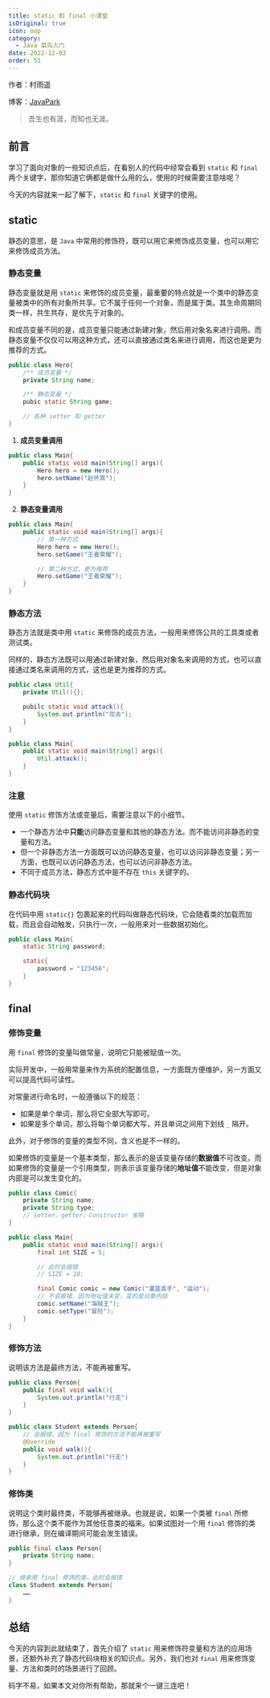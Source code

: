 ```yaml
---
title: static 和 final 小课堂
isOriginal: true
icon: oop
category:
  - Java 菜鸟入门
date: 2022-12-03
order: 51
---
```


作者：村雨遥

博客：[JavaPark](https://cunyu1943.github.io/JavaPark)

> 吾生也有涯，而知也无涯。

## 前言

学习了面向对象的一些知识点后，在看别人的代码中经常会看到 `static` 和 `final` 两个关键字，那你知道它俩都是做什么用的么，使用的时候需要注意啥呢？

今天的内容就来一起了解下，`static` 和 `final` 关键字的使用。

## static

静态的意思，是 `Java` 中常用的修饰符，既可以用它来修饰成员变量，也可以用它来修饰成员方法。

### 静态变量

静态变量就是用 `static` 来修饰的成员变量，最重要的特点就是一个类中的静态变量被类中的所有对象所共享。它不属于任何一个对象，而是属于类。其生命周期同类一样，共生共存，是优先于对象的。

和成员变量不同的是，成员变量只能通过新建对象，然后用对象名来进行调用。而静态变量不仅仅可以用这种方式，还可以直接通过类名来进行调用，而这也是更为推荐的方式。

```java
public class Hero{
    /** 成员变量 */
    private String name;

    /** 静态变量 */
    pubic static String game;

    // 各种 setter 和 getter
}
```

1.  **成员变量调用**

```java
public class Main{
    public static void main(String[] args){
        Hero hero = new Hero();
        hero.setName("赵怀真");
    }
}
```

2.  **静态变量调用**

```java
public class Main{
    public static void main(String[] args){
       	// 第一种方式
        Hero hero = new Hero();
        hero.setGame("王者荣耀");

        // 第二种方式，更为推荐
        Hero.setGame("王者荣耀");
    }
}
```

### 静态方法

静态方法就是类中用 `static` 来修饰的成员方法，一般用来修饰公共的工具类或者测试类。

同样的，静态方法既可以用通过新建对象，然后用对象名来调用的方式，也可以直接通过类名来调用的方式，这也是更为推荐的方式。

```java
public class Util{
    private Util(){};

    pubilc static void attack(){
        System.out.println("攻击");
    }
}
```

```java
public class Main{
    public static void main(String[] args){
        Util.attack();
    }
}
```

### 注意

使用 `static` 修饰方法或变量后，需要注意以下的小细节。

- 一个静态方法中**只能**访问静态变量和其他的静态方法。而不能访问非静态的变量和方法。
- 但一个非静态方法一方面既可以访问静态变量，也可以访问非静态变量；另一方面，也既可以访问静态方法，也可以访问非静态方法。
- 不同于成员方法，静态方式中是不存在 `this` 关键字的。

### 静态代码块

在代码中用 `static{}` 包裹起来的代码叫做静态代码块，它会随着类的加载而加载，而且会自动触发，只执行一次，一般用来对一些数据初始化。

```java
public class Main{
    static String password;

    static{
        password = "123456";
    }
}
```

## final

### 修饰变量

用 `final` 修饰的变量叫做常量，说明它只能被赋值一次。

实际开发中，一般用常量来作为系统的配置信息，一方面既方便维护，另一方面又可以提高代码可读性。

对常量进行命名时，一般遵循以下的规范：

- 如果是单个单词，那么将它全部大写即可。
- 如果是多个单词，那么将每个单词都大写，并且单词之间用下划线 `_` 隔开。

此外，对于修饰的变量的类型不同，含义也是不一样的。

如果修饰的变量是一个基本类型，那么表示的是该变量存储的**数据值**不可改变。而如果修饰的变量是一个引用类型，则表示该变量存储的**地址值**不能改变，但是对象内部是可以发生变化的。

```java
public class Comic{
    private String name;
    private String type;
    // setter、getter、Constructor 省略
}
```

```java
public class Main{
    public static void main(String[] args){
        final int SIZE = 5;

        // 此时会报错
        // SIZE = 10;

        final Comic comic = new Comic("灌篮高手", "运动");
        // 不会报错，因为地址值未变，变的是对象内部
        comic.setName("海贼王");
        comic.setType("冒险");
    }
}
```

### 修饰方法

说明该方法是最终方法，不能再被重写。

```java
public class Person{
    public final void walk(){
        System.out.println("行走")
    }
}

public class Student extends Person{
    // 会报错，因为 final 修饰的方法不能再被重写
    @Override
    public void walk(){
        System.out.println("行走")
    }
}
```

### 修饰类

说明这个类时最终类，不能够再被继承。也就是说，如果一个类被 `final` 所修饰，那么这个类不能作为其他任意类的福来。如果试图对一个用 `final` 修饰的类进行继承，则在编译期间可能会发生错误。

```java
public final class Person{
    private String name;
}

// 继承用 final 修饰的类，此时会报错
class Student extends Person{
    ……
}
```

## 总结

今天的内容到此就结束了，首先介绍了 `static` 用来修饰符变量和方法的应用场景，还额外补充了静态代码块相关的知识点。另外，我们也对 `final` 用来修饰变量、方法和类时的场景进行了回顾。

码字不易，如果本文对你所有帮助，那就来个一键三连吧！